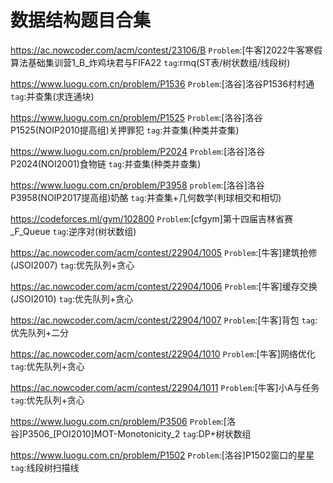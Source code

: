 <!--
 * @Autor: violet apricity ( Zhuangpx )
 * @Date: 2022-01-02 01:29:45
 * @LastEditors: violet apricity ( Zhuangpx )
 * @LastEditTime: 2022-07-22 15:21:38
 * @FilePath: \apricitye:\桌面\ACM\Problem\数据结构.md
 * @Description:  Zhuangpx : Violet && Apricity:/ The warmth of the sun in the winter /
-->

# 数据结构题目合集

<https://ac.nowcoder.com/acm/contest/23106/B>
`Problem`:[牛客]2022牛客寒假算法基础集训营1_B_炸鸡块君与FIFA22
`tag`:rmq(ST表/树状数组/线段树)

<https://www.luogu.com.cn/problem/P1536>
`Problem`:[洛谷]洛谷P1536村村通
`tag`:并查集(求连通块)

<https://www.luogu.com.cn/problem/P1525>
`Problem`:[洛谷]洛谷P1525(NOIP2010提高组)关押罪犯
`tag`:并查集(种类并查集)

<https://www.luogu.com.cn/problem/P2024>
`Problem`:[洛谷]洛谷P2024(NOI2001)食物链
`tag`:并查集(种类并查集)

<https://www.luogu.com.cn/problem/P3958>
`problem`:[洛谷]洛谷P3958(NOIP2017提高组)奶酪
`tag`:并查集+几何数学(判球相交和相切)

<https://codeforces.ml/gym/102800>
`Problem`:[cfgym]第十四届吉林省赛_F_Queue
`tag`:逆序对(树状数组)

<https://ac.nowcoder.com/acm/contest/22904/1005>
`Problem`:[牛客]建筑抢修(JSOI2007)
`tag`:优先队列+贪心

<https://ac.nowcoder.com/acm/contest/22904/1006>
`Problem`:[牛客]缓存交换(JSOI2010)
`tag`:优先队列+贪心

<https://ac.nowcoder.com/acm/contest/22904/1007>
`Problem`:[牛客]背包
`tag`:优先队列+二分

<https://ac.nowcoder.com/acm/contest/22904/1010>
`Problem`:[牛客]网络优化
`tag`:优先队列+贪心

<https://ac.nowcoder.com/acm/contest/22904/1011>
`Problem`:[牛客]小A与任务
`tag`:优先队列+贪心

<https://www.luogu.com.cn/problem/P3506>
`Problem`:[洛谷]P3506_[POI2010]MOT-Monotonicity_2
`tag`:DP+树状数组

<https://www.luogu.com.cn/problem/P1502>
`Problem`:[洛谷]P1502窗口的星星
`tag`:线段树扫描线
